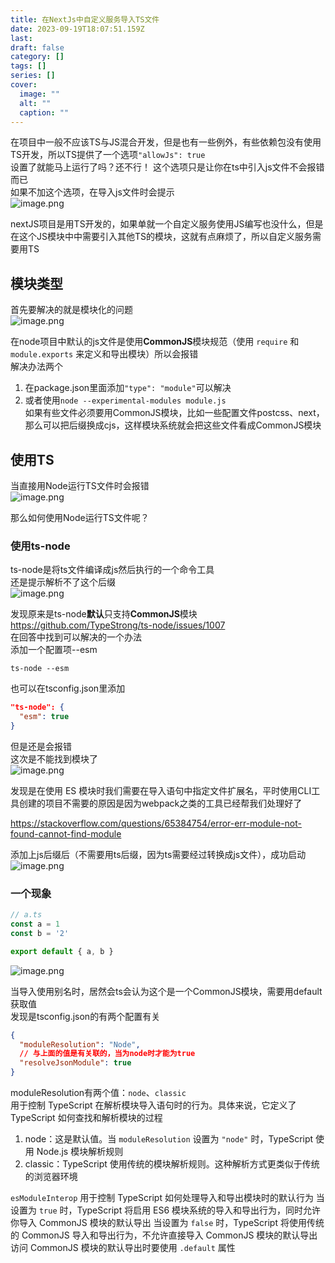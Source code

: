 ```yaml
---
title: 在NextJs中自定义服务导入TS文件
date: 2023-09-19T18:07:51.159Z
last: 
draft: false
category: []
tags: []
series: []
cover:
  image: ""
  alt: ""
  caption: ""
---
```

在项目中一般不应该TS与JS混合开发，但是也有一些例外，有些依赖包没有使用TS开发，所以TS提供了一个选项`"allowJs": true`  
设置了就能马上运行了吗？还不行！
这个选项只是让你在ts中引入js文件不会报错而已  
如果不加这个选项，在导入js文件时会提示  
![image.png](https://image.jysgdyc.top:443/blog/20230920024040.png)

nextJS项目是用TS开发的，如果单就一个自定义服务使用JS编写也没什么，但是在这个JS模块中中需要引入其他TS的模块，这就有点麻烦了，所以自定义服务需要用TS  
## 模块类型
首先要解决的就是模块化的问题  
![image.png](https://image.jysgdyc.top:443/blog/20230920024112.png)

在node项目中默认的js文件是使用**CommonJS**模块规范（使用 `require` 和 `module.exports` 来定义和导出模块）所以会报错  
解决办法两个  
1. 在package.json里面添加`"type": "module"`可以解决  
2. 或者使用`node --experimental-modules module.js`  
如果有些文件必须要用CommonJS模块，比如一些配置文件postcss、next，那么可以把后缀换成cjs，这样模块系统就会把这些文件看成CommonJS模块  

## 使用TS
当直接用Node运行TS文件时会报错  
![image.png](https://image.jysgdyc.top:443/blog/20230920024230.png)

那么如何使用Node运行TS文件呢？  

### 使用ts-node
ts-node是将ts文件编译成js然后执行的一个命令工具  
还是提示解析不了这个后缀  
![image.png](https://image.jysgdyc.top:443/blog/20230920024254.png)

发现原来是ts-node**默认**只支持**CommonJS**模块  
https://github.com/TypeStrong/ts-node/issues/1007  
在回答中找到可以解决的一个办法  
添加一个配置项--esm  
```shell
ts-node --esm 
```

也可以在tsconfig.json里添加  
```json
"ts-node": {
  "esm": true
}
```

但是还是会报错  
这次是不能找到模块了  
![image.png](https://image.jysgdyc.top:443/blog/20230920024409.png)

发现是在使用 ES 模块时我们需要在导入语句中指定文件扩展名，平时使用CLI工具创建的项目不需要的原因是因为webpack之类的工具已经帮我们处理好了  

https://stackoverflow.com/questions/65384754/error-err-module-not-found-cannot-find-module  

添加上js后缀后（不需要用ts后缀，因为ts需要经过转换成js文件），成功启动  
![image.png](https://image.jysgdyc.top:443/blog/20230920024447.png)


### 一个现象

```typescript
// a.ts
const a = 1
const b = '2'

export default { a, b }
```

![image.png](https://image.jysgdyc.top:443/blog/20230920024535.png)

当导入使用别名时，居然会ts会认为这个是一个CommonJS模块，需要用default获取值  
发现是tsconfig.json的有两个配置有关  
```json
{
  "moduleResolution": "Node",
  // 与上面的值是有关联的，当为node时才能为true
  "resolveJsonModule": true
}

```

moduleResolution有两个值：`node`、`classic`  
用于控制 TypeScript 在解析模块导入语句时的行为。具体来说，它定义了 TypeScript 如何查找和解析模块的过程  
1. node：这是默认值。当 `moduleResolution` 设置为 `"node"` 时，TypeScript 使用 Node.js 模块解析规则  
2. classic：TypeScript 使用传统的模块解析规则。这种解析方式更类似于传统的浏览器环境  

`esModuleInterop`
用于控制 TypeScript 如何处理导入和导出模块时的默认行为
当设置为 `true` 时，TypeScript 将启用 ES6 模块系统的导入和导出行为，同时允许你导入 CommonJS 模块的默认导出
当设置为 `false` 时，TypeScript 将使用传统的 CommonJS 导入和导出行为，不允许直接导入 CommonJS 模块的默认导出
访问 CommonJS 模块的默认导出时要使用 `.default` 属性
